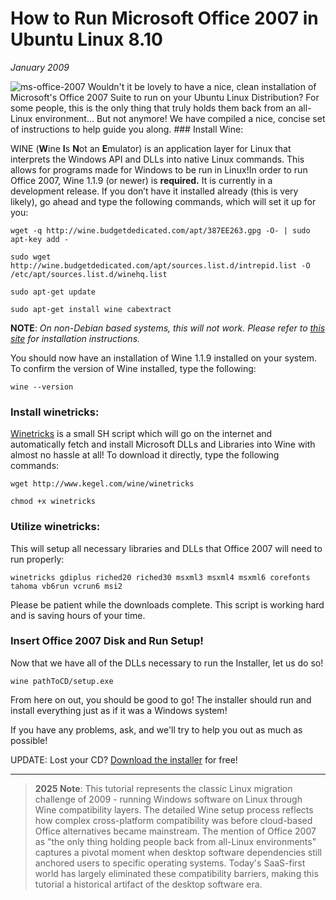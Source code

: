# How to Run Microsoft Office 2007 in Ubuntu Linux 8.10
*January 2009*





  ![ms-office-2007](http://www.programmerfish.com/wp-content/uploads/2009/03/msoffice2007.gif) Wouldn't it be lovely to have a nice, clean installation of Microsoft's Office 2007 Suite to run on your Ubuntu Linux Distribution? For some people, this is the only thing that truly holds them back from an all\-Linux environment... But not anymore! We have compiled a nice, concise set of instructions to help guide you along. ### Install Wine:

 WINE (**W**ine **I**s **N**ot an **E**mulator) is an application layer for Linux that interprets the Windows API and DLLs into native Linux commands. This allows for programs made for Windows to be run in Linux!In order to run Office 2007, Wine 1\.1\.9 (or newer) is **required.** It is currently in a development release. If you don’t have it installed already (this is very likely), go ahead and type the following commands, which will set it up for you:


```
wget -q http://wine.budgetdedicated.com/apt/387EE263.gpg -O- | sudo apt-key add -
```

```
sudo wget http://wine.budgetdedicated.com/apt/sources.list.d/intrepid.list -O /etc/apt/sources.list.d/winehq.list
```

```
sudo apt-get update
```

```
sudo apt-get install wine cabextract
```
 **NOTE**: *On non\-Debian based systems, this will not work. Please refer to* [*this site*](http://www.winehq.org/site/download-deb "WineHQ Installation Procudures") *for installation instructions.*

 You should now have an installation of Wine 1\.1\.9 installed on your system. To confirm the version of Wine installed, type the following:


```
wine --version
```
 ### Install winetricks:

 [Winetricks](http://www.kegel.com/wine/winetricks "Winetricks Page") is a small SH script which will go on the internet and automatically fetch and install Microsoft DLLs and Libraries into Wine with almost no hassle at all! To download it directly, type the following commands:


```
wget http://www.kegel.com/wine/winetricks
```

```
chmod +x winetricks
```
 ### Utilize winetricks:

 This will setup all necessary libraries and DLLs that Office 2007 will need to run properly:


```
winetricks gdiplus riched20 riched30 msxml3 msxml4 msxml6 corefonts tahoma vb6run vcrun6 msi2
```
 Please be patient while the downloads complete. This script is working hard and is saving hours of your time.

 ### Insert Office 2007 Disk and Run Setup!

 Now that we have all of the DLLs necessary to run the Installer, let us do so!


```
wine pathToCD/setup.exe
```
 From here on out, you should be good to go! The installer should run and install everything just as if it was a Windows system!

 If you have any problems, ask, and we'll try to help you out as much as possible!

 UPDATE: Lost your CD? [Download the installer](/blog/free-direct-download-microsoft-office-2007) for free!

---

> **2025 Note**: This tutorial represents the classic Linux migration challenge of 2009 - running Windows software on Linux through Wine compatibility layers. The detailed Wine setup process reflects how complex cross-platform compatibility was before cloud-based Office alternatives became mainstream. The mention of Office 2007 as "the only thing holding people back from all-Linux environments" captures a pivotal moment when desktop software dependencies still anchored users to specific operating systems. Today's SaaS-first world has largely eliminated these compatibility barriers, making this tutorial a historical artifact of the desktop software era.
